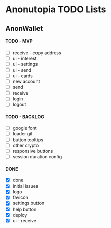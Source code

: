 # Anonutopia TODO Lists

## AnonWallet

#### TODO - MVP

- [ ] receive - copy address
- [ ] ui - interest
- [ ] ui - settings
- [ ] ui - send
- [ ] ui - cards
- [ ] new account
- [ ] send
- [ ] receive
- [ ] login
- [ ] logout

#### TODO - BACKLOG

- [ ] google font
- [ ] loader gif
- [ ] button tooltips
- [ ] other crypto
- [ ] responsive buttons
- [ ] session duration config

#### DONE

- [x] done
- [x] initial issues
- [x] logo
- [x] favicon
- [x] settings button
- [x] help button
- [x] deploy
- [x] ui - receive
